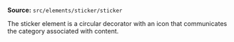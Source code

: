 **Source:** `src/elements/sticker/sticker`

The sticker element is a circular decorator with an icon that communicates the category associated with content.